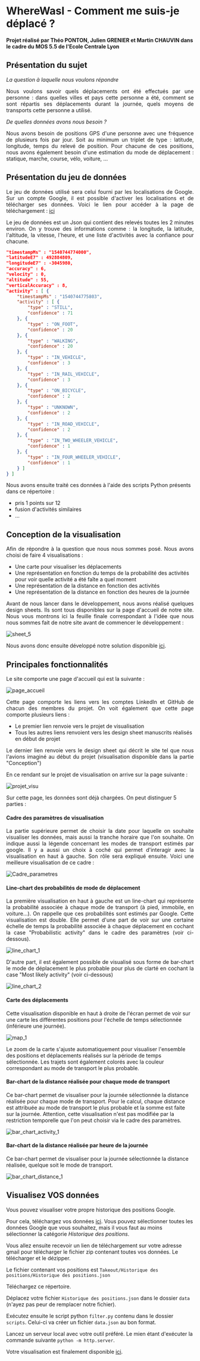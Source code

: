 # WhereWasI - Comment me suis-je déplacé ?

**Projet réalisé par Théo PONTON, Julien GRENIER et Martin CHAUVIN dans le cadre du MOS 5.5 de l'Ecole Centrale Lyon**

## Présentation du sujet

*La question à laquelle nous voulons répondre*

<p style="text-align:justify">Nous voulons savoir quels déplacements ont été effectués par une personne : dans quelles villes et pays cette personne a été, comment se sont répartis ses déplacements durant la journée, quels moyens de transports cette personne a utilisé. </p>

*De quelles données avons nous besoin ?*

<p style="text-align:justify">Nous avons besoin de positions GPS d'une personne avec une fréquence de plusieurs fois par jour. Soit au minimum un triplet de type : latitude, longitude, temps du relevé de position.
Pour chacune de ces positions, nous avons également besoin d'une estimation du mode de déplacement : statique, marche, course, vélo, voiture, ...</p>

## Présentation du jeu de données

<p style="text-align:justify">Le jeu de données utilisé sera celui fourni par les localisations de Google. Sur un compte Google, il est possible d'activer les localisations et de télécharger ses données. Voici le lien pour accéder à la page de téléchargement : <a href="https://support.google.com/accounts/answer/3024190?hl=fr">ici</a></p>

<p style="text-align:justify">Le jeu de données est un Json qui contient des relevés toutes les 2 minutes environ. On y trouve des informations comme : la longitude, la latitude, l'altitude, la vitesse, l'heure, et une liste d'activités avec la confiance pour chacune.</p>

```json
"timestampMs" : "1540744774000",
"latitudeE7" : 492884809,
"longitudeE7" : -3045980,
"accuracy" : 6,
"velocity" : 0,
"altitude" : 55,
"verticalAccuracy" : 8,
"activity" : [ {
    "timestampMs" : "1540744775803",
    "activity" : [ {
        "type" : "STILL",
        "confidence" : 71
    }, {
        "type" : "ON_FOOT",
        "confidence" : 20
    }, {
        "type" : "WALKING",
        "confidence" : 20
    }, {
        "type" : "IN_VEHICLE",
        "confidence" : 3
    }, {
        "type" : "IN_RAIL_VEHICLE",
        "confidence" : 3
    }, {
        "type" : "ON_BICYCLE",
        "confidence" : 2
    }, {
        "type" : "UNKNOWN",
        "confidence" : 2
    }, {
        "type" : "IN_ROAD_VEHICLE",
        "confidence" : 2
    }, {
        "type" : "IN_TWO_WHEELER_VEHICLE",
        "confidence" : 1
    }, {
        "type" : "IN_FOUR_WHEELER_VEHICLE",
        "confidence" : 1
    } ]
} ]
```

Nous avons ensuite traité ces données à l'aide des scripts Python présents dans ce répertoire :

- pris 1 points sur 12
- fusion d'activités similaires
- ...

## Conception de la visualisation

<p style="text-align : justify">Afin de répondre à la question que nous nous sommes posé. Nous avons choisi de faire 4 visualisations :
 <ul>
  <li>Une carte pour visualiser les déplacements</li>
  <li>Une représentation en fonction du temps de la probabilité des activités pour voir quelle activité a été faîte a quel moment</li>
  <li>Une représentation de la distance en fonction des activités</li>
  <li>Une représentation de la distance en fonction des heures de la journée</li>
</ul>
</p>

<p style="text-align : justify">Avant de nous lancer dans le développement, nous avons réalisé quelques design sheets. Ils sont tous disponibles sur la page d'accueil de notre site. Nous vous montrons ici la feuille finale correspondant à l'idée que nous nous sommes fait de notre site avant de commencer le développement :</p>

![sheet_5](visualisations/sheet_5_bis.jpg)



Nous avons donc ensuite développé notre solution disponible <a href="https://neyri.github.io/Projet-Data-viz/">ici</a>.

## Principales fonctionnalités

Le site comporte une page d'accueil qui est la suivante :

![page_accueil](img/page_accueil.PNG)

<p style = "text-align : justify">Cette page comporte les liens vers les comptes LinkedIn et GitHub de chacun des membres du projet. On voit également que cette page comporte plusieurs liens :</p>

- Le premier lien renvoie vers le projet de visualisation
- Tous les autres liens renvoient vers les design sheet manuscrits réalisés en début de projet

<p style = "text-align : justify">Le dernier lien renvoie vers le design sheet qui décrit le site tel que nous l'avions imaginé au début du projet (visualisation disponible dans la partie "Conception")</p>

En ce rendant sur le projet de visualisation on arrive sur la page suivante :

![projet_visu](img/projet_visu.PNG)

Sur cette page, les données sont déjà chargées. On peut distinguer 5 parties :

#### Cadre des paramètres de visualisation

<p style = "text-align : justify">La partie supérieure permet de choisir la date pour laquelle on souhaite visualiser les données, mais aussi la tranche horaire que l'on souhaite. On indique aussi la légende concernant les modes de transport estimés par google. Il y a aussi un choix à coché qui permet d'interagir avec la visualisation en haut à gauche. Son rôle sera expliqué ensuite.
Voici une meilleure visualisation de ce cadre :</p>

![Cadre_parametres](img/Cadre_parametres.PNG)



#### Line-chart des probabilités de mode de déplacement

<p style = "text-align : justify"> La première visualisation en haut à gauche est un line-chart qui représente la probabilité associée à chaque mode de transport (à pied, immobile, en voiture...). On rappelle que ces probabilités sont estimés par Google.
Cette visualisation est double. Elle permet d'une part de voir sur une certaine échelle de temps la probabilité associée à chaque déplacement en cochant la case "Probabilistic activity" dans le cadre des paramètres (voir ci-dessous).</p>

![line_chart_1](img/line_chart_1.PNG)

<p style = "text-align : justify">D'autre part, il est également possible de visualisé sous forme de bar-chart le mode de déplacement le plus probable pour plus de clarté en cochant la case "Most likely activity" (voir ci-dessous)</p>

![line_chart_2](img/line_chart_2.PNG)



#### Carte des déplacements

Cette visualisation disponible en haut à droite de l'écran permet de voir sur une carte les différentes positions pour l'échelle de temps sélectionnée (inférieure une journée).

![map_1](img/map_1.PNG)

Le zoom de la carte s'ajuste automatiquement pour visualiser l'ensemble des positions et déplacements réalisés sur la période de temps sélectionnée. Les trajets sont également colorés avec la couleur correspondant au mode de transport le plus probable.



#### Bar-chart de la distance réalisée pour chaque mode de transport

Ce bar-chart permet de visualiser pour la journée sélectionnée la distance réalisée pour chaque mode de transport. Pour le calcul, chaque distance est attribuée au mode de transport le plus probable et la somme est faite sur la journée. Attention, cette visualisation n'est pas modifiée par la restriction temporelle que l'on  peut choisir via le cadre des paramètres.

![bar_chart_activity_1](img/bar_chart_activity_1.PNG)



#### Bar-chart de la distance réalisée par heure de la journée

Ce bar-chart permet de visualiser pour la journée sélectionnée la distance réalisée, quelque soit le mode de transport.

![bar_chart_distance_1](img/bar_chart_distance_1.PNG)



## Visualisez VOS données

Vous pouvez visualiser votre propre historique des positions Google.

Pour cela, téléchargez vos données [ici](https://takeout.google.com/). Vous pouvez sélectionner toutes les données Google que vous souhaitez, mais il vous faut au moins sélectionner la catégorie *Historique des positions*.

Vous allez ensuite recevoir un lien de téléchargement sur votre adresse gmail pour télécharger le fichier zip contenant toutes vos données. Le télécharger et le dézipper.

Le fichier contenant vos positions est `Takeout/Historique des positions/Historique des positions.json`



Téléchargez ce répertoire.

Déplacez votre fichier `Historique des positions.json` dans le dossier `data` (n'ayez pas peur de remplacer notre fichier).

Exécutez ensuite le script python `filter.py` contenu dans le dossier `scripts`. Celui-ci va créer un fichier `data.json` au bon format.



Lancez un serveur local avec votre outil préféré. Le mien étant d'exécuter la commande suivante `python -m http.server`.

Votre visualisation est finalement disponible [ici](http://localhost:8000/visualisations/data_analysis.html).